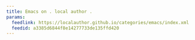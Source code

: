 ```yaml
---
title: Emacs on . local author .
params:
  feedlink: https://localauthor.github.io/categories/emacs/index.xml
  feedid: a3385d6844f8e14277733de135ffd420
---
```

